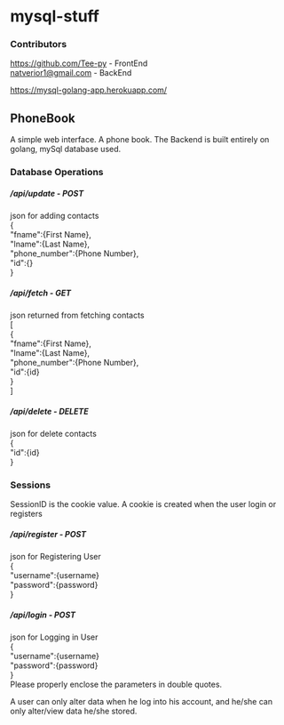 # mysql-stuff

###  Contributors
https://github.com/Tee-py - FrontEnd        
natverior1@gmail.com - BackEnd

https://mysql-golang-app.herokuapp.com/

## PhoneBook
 A simple web interface. A phone book. The Backend is built entirely on golang, mySql database used.
 
### Database Operations

##### /api/update - POST
json for adding contacts   
	{    
		"fname":{First Name},    
		"lname":{Last Name},   
		"phone_number":{Phone Number},   
		"id":{}   
	}    
	
##### /api/fetch - GET
json returned from fetching contacts     
[  
 	{    
 		"fname":{First Name},    
 		"lname":{Last Name},   
 		"phone_number":{Phone Number},   
 		"id":{id}   
 	}   
]       
	
##### /api/delete - DELETE
json for delete contacts        
	{       
		"id":{id}    
	}     
 
### Sessions
SessionID is the cookie value. A cookie is created when the user login or registers


##### /api/register - POST
json for Registering User     
	{      
	    "username":{username}   
	    "password":{password}   
	}   


##### /api/login - POST
json for Logging in User     
    {   
	    "username":{username}    
	    "password":{password}    
    }    
    Please properly enclose the parameters in double quotes.

A user can only alter data when he log into his account,
 and he/she can only alter/view data he/she stored.
